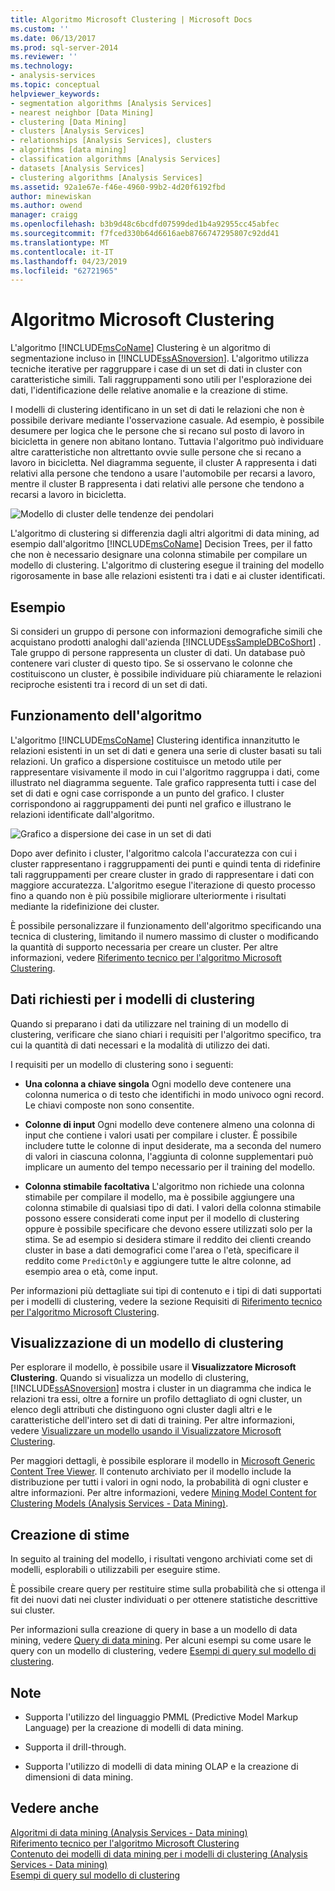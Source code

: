```yaml
---
title: Algoritmo Microsoft Clustering | Microsoft Docs
ms.custom: ''
ms.date: 06/13/2017
ms.prod: sql-server-2014
ms.reviewer: ''
ms.technology:
- analysis-services
ms.topic: conceptual
helpviewer_keywords:
- segmentation algorithms [Analysis Services]
- nearest neighbor [Data Mining]
- clustering [Data Mining]
- clusters [Analysis Services]
- relationships [Analysis Services], clusters
- algorithms [data mining]
- classification algorithms [Analysis Services]
- datasets [Analysis Services]
- clustering algorithms [Analysis Services]
ms.assetid: 92a1e67e-f46e-4960-99b2-4d20f6192fbd
author: minewiskan
ms.author: owend
manager: craigg
ms.openlocfilehash: b3b9d48c6bcdfd07599ded1b4a92955cc45abfec
ms.sourcegitcommit: f7fced330b64d6616aeb8766747295807c92dd41
ms.translationtype: MT
ms.contentlocale: it-IT
ms.lasthandoff: 04/23/2019
ms.locfileid: "62721965"
---
```

# <a name="microsoft-clustering-algorithm"></a>Algoritmo Microsoft Clustering
  L'algoritmo [!INCLUDE[msCoName](../../includes/msconame-md.md)] Clustering è un algoritmo di segmentazione incluso in [!INCLUDE[ssASnoversion](../../includes/ssasnoversion-md.md)]. L'algoritmo utilizza tecniche iterative per raggruppare i case di un set di dati in cluster con caratteristiche simili. Tali raggruppamenti sono utili per l'esplorazione dei dati, l'identificazione delle relative anomalie e la creazione di stime.  
  
 I modelli di clustering identificano in un set di dati le relazioni che non è possibile derivare mediante l'osservazione casuale. Ad esempio, è possibile desumere per logica che le persone che si recano sul posto di lavoro in bicicletta in genere non abitano lontano. Tuttavia l'algoritmo può individuare altre caratteristiche non altrettanto ovvie sulle persone che si recano a lavoro in bicicletta. Nel diagramma seguente, il cluster A rappresenta i dati relativi alla persone che tendono a usare l'automobile per recarsi a lavoro, mentre il cluster B rappresenta i dati relativi alle persone che tendono a recarsi a lavoro in bicicletta.  
  
 ![Modello di cluster delle tendenze dei pendolari](../media/clustering-example.gif "modello di Cluster delle tendenze dei pendolari")  
  
 L'algoritmo di clustering si differenzia dagli altri algoritmi di data mining, ad esempio dall'algoritmo [!INCLUDE[msCoName](../../includes/msconame-md.md)] Decision Trees, per il fatto che non è necessario designare una colonna stimabile per compilare un modello di clustering. L'algoritmo di clustering esegue il training del modello rigorosamente in base alle relazioni esistenti tra i dati e ai cluster identificati.  
  
## <a name="example"></a>Esempio  
 Si consideri un gruppo di persone con informazioni demografiche simili che acquistano prodotti analoghi dall'azienda [!INCLUDE[ssSampleDBCoShort](../../includes/sssampledbcoshort-md.md)] . Tale gruppo di persone rappresenta un cluster di dati. Un database può contenere vari cluster di questo tipo. Se si osservano le colonne che costituiscono un cluster, è possibile individuare più chiaramente le relazioni reciproche esistenti tra i record di un set di dati.  
  
## <a name="how-the-algorithm-works"></a>Funzionamento dell'algoritmo  
 L'algoritmo [!INCLUDE[msCoName](../../includes/msconame-md.md)] Clustering identifica innanzitutto le relazioni esistenti in un set di dati e genera una serie di cluster basati su tali relazioni. Un grafico a dispersione costituisce un metodo utile per rappresentare visivamente il modo in cui l'algoritmo raggruppa i dati, come illustrato nel diagramma seguente. Tale grafico rappresenta tutti i case del set di dati e ogni case corrisponde a un punto del grafico. I cluster corrispondono ai raggruppamenti dei punti nel grafico e illustrano le relazioni identificate dall'algoritmo.  
  
 ![Grafico a dispersione dei case in un set di dati](../media/clustering-plot.gif "grafico a dispersione dei case in un set di dati")  
  
 Dopo aver definito i cluster, l'algoritmo calcola l'accuratezza con cui i cluster rappresentano i raggruppamenti dei punti e quindi tenta di ridefinire tali raggruppamenti per creare cluster in grado di rappresentare i dati con maggiore accuratezza. L'algoritmo esegue l'iterazione di questo processo fino a quando non è più possibile migliorare ulteriormente i risultati mediante la ridefinizione dei cluster.  
  
 È possibile personalizzare il funzionamento dell'algoritmo specificando una tecnica di clustering, limitando il numero massimo di cluster o modificando la quantità di supporto necessaria per creare un cluster. Per altre informazioni, vedere [Riferimento tecnico per l'algoritmo Microsoft Clustering](microsoft-clustering-algorithm-technical-reference.md).  
  
## <a name="data-required-for-clustering-models"></a>Dati richiesti per i modelli di clustering  
 Quando si preparano i dati da utilizzare nel training di un modello di clustering, verificare che siano chiari i requisiti per l'algoritmo specifico, tra cui la quantità di dati necessari e la modalità di utilizzo dei dati.  
  
 I requisiti per un modello di clustering sono i seguenti:  
  
-   **Una colonna a chiave singola** Ogni modello deve contenere una colonna numerica o di testo che identifichi in modo univoco ogni record. Le chiavi composte non sono consentite.  
  
-   **Colonne di input** Ogni modello deve contenere almeno una colonna di input che contiene i valori usati per compilare i cluster. È possibile includere tutte le colonne di input desiderate, ma a seconda del numero di valori in ciascuna colonna, l'aggiunta di colonne supplementari può implicare un aumento del tempo necessario per il training del modello.  
  
-   **Colonna stimabile facoltativa** L'algoritmo non richiede una colonna stimabile per compilare il modello, ma è possibile aggiungere una colonna stimabile di qualsiasi tipo di dati. I valori della colonna stimabile possono essere considerati come input per il modello di clustering oppure è possibile specificare che devono essere utilizzati solo per la stima. Se ad esempio si desidera stimare il reddito dei clienti creando cluster in base a dati demografici come l'area o l'età, specificare il reddito come `PredictOnly` e aggiungere tutte le altre colonne, ad esempio area o età, come input.  
  
 Per informazioni più dettagliate sui tipi di contenuto e i tipi di dati supportati per i modelli di clustering, vedere la sezione Requisiti di [Riferimento tecnico per l'algoritmo Microsoft Clustering](microsoft-clustering-algorithm-technical-reference.md).  
  
## <a name="viewing-a-clustering-model"></a>Visualizzazione di un modello di clustering  
 Per esplorare il modello, è possibile usare il **Visualizzatore Microsoft Clustering**. Quando si visualizza un modello di clustering, [!INCLUDE[ssASnoversion](../../includes/ssasnoversion-md.md)] mostra i cluster in un diagramma che indica le relazioni tra essi, oltre a fornire un profilo dettagliato di ogni cluster, un elenco degli attributi che distinguono ogni cluster dagli altri e le caratteristiche dell'intero set di dati di training. Per altre informazioni, vedere [Visualizzare un modello usando il Visualizzatore Microsoft Clustering](browse-a-model-using-the-microsoft-cluster-viewer.md).  
  
 Per maggiori dettagli, è possibile esplorare il modello in [Microsoft Generic Content Tree Viewer](browse-a-model-using-the-microsoft-generic-content-tree-viewer.md). Il contenuto archiviato per il modello include la distribuzione per tutti i valori in ogni nodo, la probabilità di ogni cluster e altre informazioni. Per altre informazioni, vedere [Mining Model Content for Clustering Models &#40;Analysis Services - Data Mining&#41;](mining-model-content-for-clustering-models-analysis-services-data-mining.md).  
  
## <a name="creating-predictions"></a>Creazione di stime  
 In seguito al training del modello, i risultati vengono archiviati come set di modelli, esplorabili o utilizzabili per eseguire stime.  
  
 È possibile creare query per restituire stime sulla probabilità che si ottenga il fit dei nuovi dati nei cluster individuati o per ottenere statistiche descrittive sui cluster.  
  
 Per informazioni sulla creazione di query in base a un modello di data mining, vedere [Query di data mining](data-mining-queries.md). Per alcuni esempi su come usare le query con un modello di clustering, vedere [Esempi di query sul modello di clustering](clustering-model-query-examples.md).  
  
## <a name="remarks"></a>Note  
  
-   Supporta l'utilizzo del linguaggio PMML (Predictive Model Markup Language) per la creazione di modelli di data mining.  
  
-   Supporta il drill-through.  
  
-   Supporta l'utilizzo di modelli di data mining OLAP e la creazione di dimensioni di data mining.  
  
## <a name="see-also"></a>Vedere anche  
 [Algoritmi di data mining &#40;Analysis Services - Data mining&#41;](data-mining-algorithms-analysis-services-data-mining.md)   
 [Riferimento tecnico per l'algoritmo Microsoft Clustering](microsoft-clustering-algorithm-technical-reference.md)   
 [Contenuto dei modelli di data mining per i modelli di clustering &#40;Analysis Services - Data mining&#41;](mining-model-content-for-clustering-models-analysis-services-data-mining.md)   
 [Esempi di query sul modello di clustering](clustering-model-query-examples.md)  
  
  
